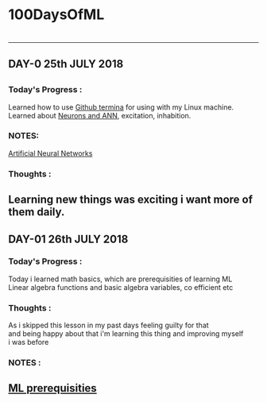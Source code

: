 # 100DaysOfML <h1>
---
## DAY-0 25th JULY 2018 <h2>

### Today's Progress :
Learned how to use [Github termina](https://www.youtube.com/watch?v=HVsySz-h9r4&t=1158s) for using with my Linux machine.  
Learned about [Neurons and ANN](http://www.saedsayad.com/artificial_neural_network.htm), excitation, inhabition.
### NOTES: 
[Artificial Neural Networks](https://blog.goodaudience.com/artificial-neural-networks-explained-436fcf36e75)
### Thoughts :
Learning new things was exciting i want more of them daily.
---
## DAY-01 26th JULY 2018 <h3>
### Today's Progress :
Today i learned math basics, which are prerequisities of learning ML  
Linear algebra functions and basic algebra variables, co efficient etc
### Thoughts :
As i skipped this lesson in my past days feeling guilty for that   
and being happy about that i'm learning this thing and improving myself  
i was before
### NOTES : 
[ ML prerequisities](https://developers.google.com/machine-learning/crash-course/prereqs-and-prework)  
---

